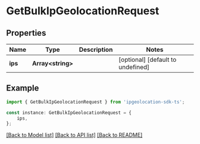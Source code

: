 # GetBulkIpGeolocationRequest


## Properties

Name | Type | Description | Notes
------------ | ------------- | ------------- | -------------
**ips** | **Array&lt;string&gt;** |  | [optional] [default to undefined]

## Example

```typescript
import { GetBulkIpGeolocationRequest } from 'ipgeolocation-sdk-ts';

const instance: GetBulkIpGeolocationRequest = {
    ips,
};
```

[[Back to Model list]](../README.md#documentation-for-models) [[Back to API list]](../README.md#documentation-for-api-endpoints) [[Back to README]](../README.md)
